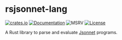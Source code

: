 # rsjsonnet-lang

[![crates.io](https://img.shields.io/crates/v/rsjsonnet-lang.svg)](https://crates.io/crates/rsjsonnet-lang)
[![Documentation](https://docs.rs/rsjsonnet-lang/badge.svg)](https://docs.rs/rsjsonnet-lang)
![MSRV](https://img.shields.io/badge/rustc-1.74+-lightgray.svg)
[![License](https://img.shields.io/crates/l/rsjsonnet-lang.svg)](https://github.com/eduardosm/rsjsonnet#license)

A Rust library to parse and evaluate [Jsonnet](https://jsonnet.org/)
programs.
